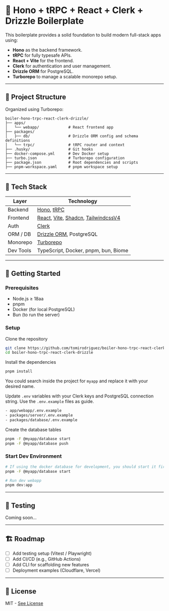 # 🚀 Hono + tRPC + React + Clerk + Drizzle Boilerplate

This boilerplate provides a solid foundation to build modern full-stack apps using:

- **Hono** as the backend framework.
- **tRPC** for fully typesafe APIs.
- **React + Vite** for the frontend.
- **Clerk** for authentication and user management.
- **Drizzle ORM** for PostgreSQL.
- **Turborepo** to manage a scalable monorepo setup.

---

## 📁 Project Structure

Organized using Turborepo:

```
boiler-hono-trpc-react-clerk-drizzle/
├── apps/
│   └── webapp/             # React frontend app
├── packages/
│   ├── db/                 # Drizzle ORM config and schema definitions
│   └── trpc/               # tRPC router and context
├── .husky/                 # Git hooks
├── docker-compose.yml      # Dev Docker setup
├── turbo.json              # Turborepo configuration
├── package.json            # Root dependencies and scripts
├── pnpm-workspace.yaml     # pnpm workspace setup
```

---

## 🧰 Tech Stack

| Layer        | Technology |
|-------------|------------|
| Backend      | [Hono](https://hono.dev), [tRPC](https://trpc.io) |
| Frontend     | [React](https://react.dev), [Vite](https://vitejs.dev), [Shadcn](https://ui.shadcn.com/), [TailwindcssV4](https://tailwindcss.com/) |
| Auth         | [Clerk](https://clerk.com) |
| ORM / DB     | [Drizzle ORM](https://orm.drizzle.team), PostgreSQL |
| Monorepo     | [Turborepo](https://turbo.build/repo) |
| Dev Tools    | TypeScript, Docker, pnpm, bun, Biome |

---

## 🚀 Getting Started

### Prerequisites

- Node.js ≥ 18aa
- pnpm
- Docker (for local PostgreSQL)
- Bun (to run the server)

### Setup

Clone the repository

```bash
git clone https://github.com/tomirodriguez/boiler-hono-trpc-react-clerk-drizzle.git
cd boiler-hono-trpc-react-clerk-drizzle
```

Install the dependencies

```bash
pnpm install
```

You could search inside the project for `myapp` and replace it with your desired name.

Update `.env` variables with your Clerk keys and PostgreSQL connection string. Use the `.env.example` files as guide.

```bash
- app/webapp/.env.example
- packages/server/.env.example
- packages/database/.env.example
```

Create the database tables

```bash
pnpm -F @myapp/database start
pnpm -F @myapp/database push
```

### Start Dev Environment

```bash
# If using the docker database for development, you should start it first
pnpm -F @myapp/database start

# Run dev webapp
pnpm dev:app
```

---

## 🧪 Testing

Coming soon...

---

## 🏗️ Roadmap

- [ ] Add testing setup (Vitest / Playwright)
- [ ] Add CI/CD (e.g., GitHub Actions)
- [ ] Add CLI for scaffolding new features
- [ ] Deployment examples (Cloudflare, Vercel)

---

## 📄 License

MIT - [See License](https://opensource.org/license/mit)
